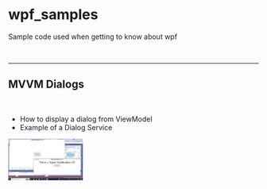 # wpf_samples
Sample code used when getting to know about wpf


&nbsp;

---
## MVVM Dialogs
&nbsp;

- How to display a dialog from ViewModel
- Example of a Dialog Service

<img src="./resources/mvvm_dialogs_01.png" width="150"/> 